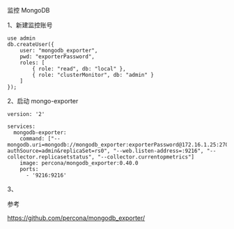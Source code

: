 监控 MongoDB

1、新建监控账号

```
use admin
db.createUser({ 
    user: "mongodb_exporter",
    pwd: "exporterPassword",
    roles: [
        { role: "read", db: "local" },
        { role: "clusterMonitor", db: "admin" }
    ]
});
```

2、启动 mongo-exporter

```
version: '2'

services:
  mongodb-exporter:
    command: ["--mongodb.uri=mongodb://mongodb_exporter:exporterPassword@172.16.1.25:27017/?authSource=admin&replicaSet=rs0", "--web.listen-address=:9216", "--collector.replicasetstatus", "--collector.currentopmetrics"]
    image: percona/mongodb_exporter:0.40.0
    ports:
      - '9216:9216'

```

3、



参考

https://github.com/percona/mongodb_exporter/